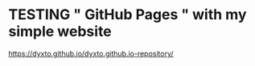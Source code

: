 # TESTING " GitHub Pages " with my simple website

https://dyxto.github.io/dyxto.github.io-repository/
